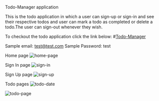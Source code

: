 Todo-Manager application

This is the todo application in which a user can sign-up or sign-in and see their respective todos and user can mark a todo as completed or delete a todo.The user can sign-out whenever they wish.

To checkout the todo application click the link below:
#[Todo-Manager](https://yusuf-todo-manager-saas-201.herokuapp.com/)

Sample email: test@test.com
Sample Password: test

Home page
![home-page](https://user-images.githubusercontent.com/70701941/122189363-80795a00-ceae-11eb-9b89-7ffe94bfd266.png)

Sign In page
![sign-in](https://user-images.githubusercontent.com/70701941/122189369-82431d80-ceae-11eb-9f97-b9bcd04ec6c1.png)

Sign Up page
![sign-up](https://user-images.githubusercontent.com/70701941/122189376-82431d80-ceae-11eb-8424-bf666d7d3e08.png)

Todo pages
![todo-date](https://user-images.githubusercontent.com/70701941/122189382-82dbb400-ceae-11eb-87bc-b5124a4d16e8.png)

![todo-page](https://user-images.githubusercontent.com/70701941/122189386-83744a80-ceae-11eb-9993-d6f89b608a25.png)

